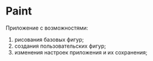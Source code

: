 # Paint
Приложение с возможностями:
  1) рисования базовых фигур;
  2) создания пользовательских фигур;
  3) изменения настроек приложения и их сохранения;
